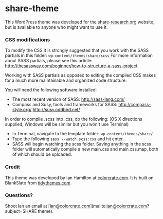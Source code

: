 # share-theme

This WordPress theme was developed for the [share-research.org](http://share-research.org) website, but is available to anyone who might want to use it.

### CSS modifications

To modify the CSS it is strongly suggested that you work with the SASS partials in this folder: ```wp-content/themes/share/scss```  For more information about SASS partials, please see this article: http://thesassway.com/beginner/how-to-structure-a-sass-project

Working with SASS partials as opposed to editing the compiled CSS makes for a much more maintainable and organized code structure.

You will need the following software installed:

* The most recent version of SASS: http://sass-lang.com/
* Compass and Susy, tools and frameworks for SASS: http://compass-style.org/ http://susy.oddbird.net/

In order to compile .scss into .css, do the following: (OS X directions supplied, Windows will be similar but you won't use Terminal)

* In Terminal, navigate to the template folder: ```wp-content/themes/share/```
* Type the following ```sass --watch scss:css``` and hit enter.
* SASS will begin watching the scss folder. Saving anything in the scss folder will automatically compile a new main.css and main.css.map, both of which should be uploaded.

### Credit

This theme was developed by Ian Hamilton at [colorcrate.com](http://colorcrate.com). It is built on BlankSlate from [tidythemes.com](http://tidythemes.com).

### Questions?

Shoot Ian an email at [ian@colorcrate.com](mailto:ian@colorcrate.com?subject=SHARE theme).